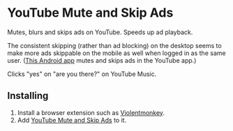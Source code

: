 # YouTube Mute and Skip Ads

Mutes, blurs and skips ads on YouTube. Speeds up ad playback.

The consistent skipping (rather than ad blocking) on the desktop seems to make more ads skippable on the mobile as well when logged in as the same user. ([This Android app](https://github.com/alfeugds/adskipper#readme) mutes and skips ads in the YouTube app.)

Clicks "yes" on "are you there?" on YouTube Music.

## Installing

1. Install a browser extension such as [Violentmonkey](https://violentmonkey.github.io/get-it/).
2. Add [YouTube Mute and Skip Ads](https://greasyfork.org/en/scripts/461341-youtube-mute-and-skip-ads) to it.
